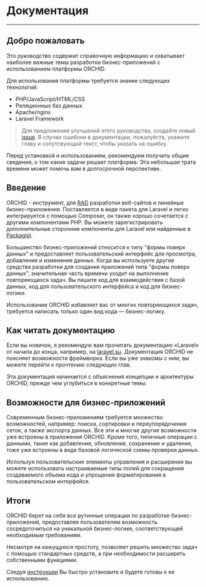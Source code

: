 # Документация
----------

## Добро пожаловать

Это руководство содержит справочную информацию и охватывает наиболее важные темы разработки бизнес-приложений с использованием платформы ORCHID.

Для использования платформы требуется знание следующих технологий:
- PHP/JavaScript/HTML/CSS
- Реляционных баз данных
- Apache/nginx
- Laravel Framework


> Для предложения улучшений этого руководства, создайте новый [issue](https://github.com/orchidsoftware/platform/issues). 
В случаи ошибоки в документации, пожалуйста, укажите главу и сопутсвующий текст, чтобы указать на ошибку.


Перед установкой и использованием, рекомендуем получить общие сведения, о том какие задачи решает платформа. Эта небольшая трата времени может помочь вам в долгосрочной перспективе.


## Введение

ORCHID - инструмент, для [RAD](https://ru.wikipedia.org/wiki/RAD_(%D0%BF%D1%80%D0%BE%D0%B3%D1%80%D0%B0%D0%BC%D0%BC%D0%B8%D1%80%D0%BE%D0%B2%D0%B0%D0%BD%D0%B8%D0%B5)) разработки веб-сайтов и линейные бизнес-приложения. 
Поставляется в виде пакета для Laravel и легко интегрируется с помощью Composer, он 
 также хорошо сочетается с другими компонентами PHP. 
 Вы можете зарегистрировать дополнительные сторонние компоненты для Laravel или найденные в [Packagist](https://packagist.org/).

Большинство бизнес-приложений относится к типу "формы поверх данных" и предоставляет пользовательский интерфейс для просмотра, добавления и изменения данных.
Когда вы используете другие средства разработки для создания приложений типа "формы поверх данных", значительная часть времени уходит на выполнение повторяющихся задач. 
Вы пишите код для взаимодействия с базой данных, код для пользовательского интерфейса и код для бизнес-логики.
 
Использование ORCHID избавляет вас от многих повторяющихся задач, требуется написать только один вид кода — бизнес-логику.


## Как читать документацию

Если вы новичок, я рекомендую вам прочитать документацию «Laravel» от начала до конца, например, на [laravel.su](http://laravel.su/docs).
Документация ORCHID не поясняет возможности фреймворка. Если вы уже знакомы с ним, вы можете перейти к прочтению следующих глав.

Эта документация начинается с объяснения концепции и архитектуры ORCHID, прежде чем углубиться в конкретные темы.


## Возможности для бизнес-приложений

Современным бизнес-приложениям требуется множество возможностей, например: поиска, сортировки и переупорядочения сеток, а также экспорта данных.
Все эти и многие другие возможности уже встроены в приложения ORCHID. Кроме того, типичные операции с данными, такие как добавление, обновление, сохранение и удаление, тоже уже встроены в виде базовой логической схемы проверки данных.

Используя пользовательские элементы управления и расширения вы можете использовать настраиваемые типы полей для сокращения создаваемого объема кода и упрощения форматирования в пользовательском интерфейсе.


## Итоги 

ORCHID берет на себя все рутинные операции по разработке бизнес-приложений, предоставляя пользователям возможность сосредоточиться на уникальной бизнес-логике, соответствующей необходимым требованиям. 

Несмотря на кажущуюся простоту, позволяет решить множество задач с помощью стандартных средств, а при необходимости расширять собственными функциями.


Следуя [инструкции](/docs/installation/) Вы быстро установите и будете готовы к ее использованию.
